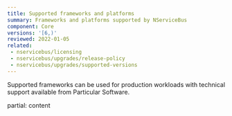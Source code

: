 ```yaml
---
title: Supported frameworks and platforms
summary: Frameworks and platforms supported by NServiceBus
component: Core
versions: '[6,)'
reviewed: 2022-01-05
related:
 - nservicebus/licensing
 - nservicebus/upgrades/release-policy
 - nservicebus/upgrades/supported-versions
---
```


Supported frameworks can be used for production workloads with technical support available from Particular Software.

partial: content